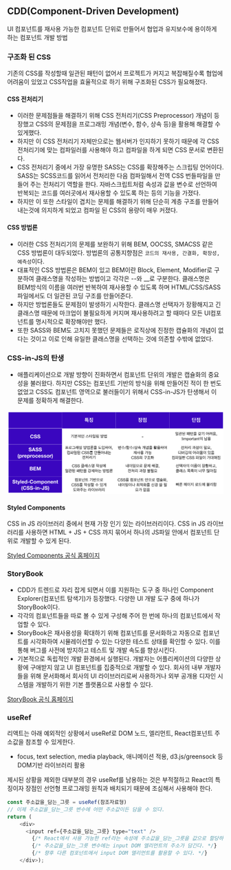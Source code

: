## CDD(Component-Driven Development)
UI 컴포넌트를 재사용 가능한 컴포넌트 단위로 만들어서 협업과 유지보수에 용이하게 하는 컴포넌트 개발 방법

### 구조화 된 CSS
기존의 CSS를 작성할때 일관된 패턴이 없어서 프로젝트가 커지고 복잡해질수록 협업에 어려움이 있었고 CSS작업을 효율적으로 하기 위해 구조화된 CSS가 필요해졌다.
#### CSS 전처리기
- 이러한 문제점들을 해결하기 위해 CSS 전처리기(CSS Preprocessor) 개념이 등장했고 CSS의 문제점을 프로그래밍 개념(변수, 함수, 상속 등)을 활용해 해결할 수 있게했다.
- 하지만 이 CSS 전처리기 자체만으로는 웹서버가 인지하기 못하기 때문에 각 CSS전처리기에 맞는 컴파일러를 사용해야 하고 컴파일을 하게 되면 CSS 문서로 변환된다.
- CSS 전처리기 중에서 가장 유명한 SASS는 CSS를 확장해주는 스크립팅 언어이다. SASS는 SCSS코드를 읽어서 전처리한 다음 컴파일해서 전역 CSS 번들파일을 만들어 주는 전처리기 역할을 한다. 자바스크립트처럼 속성과 값을 변수로 선언하여 반복되는 코드를 여러곳에서 재사용할 수 있도록 하는 등의 기능을 가졌다. 
- 하지만 이 또한 스타일이 겹치는 문제를 해결하기 위해 단순히 계층 구조를 만들어 내는것에 의지하게 되었고 컴파일 된 CSS의 용량이 매우 커졌다.
#### CSS 방법론
- 이러한 CSS 전처리기의 문제를 보완하기 위해 BEM, OOCSS, SMACSS 같은 CSS 방법론이 대두되었다. 방법론의 공통지향점은 `코드의 재사용, 간결화, 확장성, 예측성`이다.
- 대표적인 CSS 방법론은 BEM이 있고 BEM이란 Block, Element, Modifier로 구분하여 클래스명을 작성하는 방법이고 각각은 --와 __로 구분한다. 클래스명은 BEM방식의 이름을 여러번 반복하여 재사용할 수 있도록 하며 HTML/CSS/SASS 파일에서도 더 일관된 코딩 구조를 만들어준다.
- 하지만 방법론들도 문제점이 발생하기 시작한다. 클래스명 선택자가 장황해지고 긴 클래스명 때문에 마크업이 불필요하게 커지며 재사용하려고 할 때마다 모든 UI컴포넌트를 명시적으로 확장해야만 했다.
- 또한 SASS와 BEM도 고치지 못했던 문제들은 로직상에 진정한 캡슐화의 개념이 없다는 것이고 이로 인해 유일한 클래스명을 선택하는 것에 의존할 수밖에 없었다.
### CSS-in-JS의 탄생
- 애플리케이션으로 개발 방향이 진화하면서 컴포넌트 단위의 개발은 캡슐화의 중요성을 불러왔다. 하지만 CSS는 컴포넌트 기반의 방식을 위해 만들어진 적이 한 번도 없었고 CSS도 컴포넌트 영역으로 불러들이기 위해서 CSS-in-JS가 탄생해서 이 문제를 정확하게 해결한다.

![css 방법론들의 특장점](./../assets/cdd.png)

#### Styled Components
CSS in JS 라이브러리 중에서 현재 가장 인기 있는 라이브러리이다. CSS in JS 라이브러리를 사용하면 HTML + JS + CSS 까지 묶어서 하나의 JS파일 안에서 컴포넌트 단위로 개발할 수 있게 된다.

[Styled Components 공식 홈페이지](https://styled-components.com/)

### StoryBook
- CDD가 트렌드로 자리 잡게 되면서 이를 지원하는 도구 중 하나인 Component Explorer(컴포넌트 탐색기)가 등장했다. 다양한 UI 개발 도구 중에 하나가 StoryBook이다.
- 각각의 컴포넌트들을 따로 볼 수 있게 구성해 주어 한 번에 하나의 컴포넌트에서 작업할 수 있다.
- StoryBook은 재사용성을 확대하기 위해 컴포넌트를 문서화하고 자동으로 컴포넌트를 시각화하여 시뮬레이션할 수 있는 다양한 테스트 상태를 확인할 수 있다. 이를 통해 버그를 사전에 방지하고 테스트 및 개발 속도를 향상시킨다.
- 기본적으로 독립적인 개발 환경에서 실행된다. 개발자는 어플리케이션의 다양한 상황에 구애받지 않고 UI 컴포넌트를 집중적으로 개발할 수 있다. 회사의 내부 개발자들을 위해 문서화해서 회사의 UI 라이브러리로써 사용하거나 외부 공개용 디자인 시스템을 개발하기 위한 기본 플랫폼으로 사용할 수 있다.

[StoryBook 공식 홈페이지](https://storybook.js.org/)

### useRef
리액트는 아래 예외적인 상황에서 useRef로 DOM 노드, 엘리먼트, React컴포넌트 주소값을 참조할 수 있게한다.
- focus, text selection, media playback, 애니메이션 적용, d3.js/greensock 등 DOM기반 라이브러리 활용

제시된 상황을 제외한 대부분의 경우 useRef를 남용하는 것은 부적절하고 React의 특징이자 장점인 선언형 프로그래밍 원칙과 배치되기 때문에 조심해서 사용해야 한다.

```js
const 주소값을_담는_그릇 = useRef(참조자료형)
// 이제 주소값을_담는_그릇 변수에 어떤 주소값이든 담을 수 있다.
return (
    <div>
      <input ref={주소값을_담는_그릇} type="text" />
        {/* React에서 사용 가능한 ref라는 속성에 주소값을_담는_그릇을 값으로 할당하면*/}
        {/* 주소값을_담는_그릇 변수에는 input DOM 엘리먼트의 주소가 담긴다. */}
        {/* 향후 다른 컴포넌트에서 input DOM 엘리먼트를 활용할 수 있다. */}
    </div>);
```